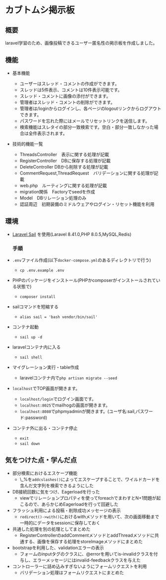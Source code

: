 # カブトムシ掲示板  

## 概要  
laravel学習のため、画像投稿できるユーザー匿名性の掲示板を作成しました。

## 機能  
- 基本機能
  - ユーザーはスレッド・コメントの作成ができます。
  - スレッドは5件表示、コメントは10件表示可能です。  
  - スレッド・コメントに画像の添付ができます。  
  - 管理者はスレッド・コメントの削除ができます。
  - 管理者は/loginからログインし、各ページのlogoutリンクからログアウトできます。
  - パスワードを忘れた際にはメールでリセットリンクを送信します。  
  - 検索機能はスレタイの部分一致検索です。空白・部分一致しなかった場合は全件表示されます。
    
- 技術的機能一覧
  - ThreadsController　表示に関する処理が記載
  - RegisterController　DBに保存する処理が記載
  - DeleteController  DBから削除する処理が記載
  - CommentRequest,ThreadRequest　バリデーションに関する処理が記載
  - web.php　ルーティングに関する処理が記載
  - migration関係　Factoryでseedを作成
  - Model　DBリレーション処理のみ  
  - 認証周辺　初期装備のミドルウェアやログイン・リセット機能を利用  
    
## 環境
- [Laravel Sail](https://readouble.com/laravel/8.x/ja/sail.html)
  を使用(Laravel 8.41.0,PHP 8.0.5,MySQL,Redis)
  
  ### 手順
- ```.env```ファイル作成(以下```docker-compose.yml```のあるディレクトリで行う)
  - ```cp .env.example .env```
- PHPのパッケージをインストール(PHPかcomposerがインストールされている状態で)
  - ```composer install```
- sailコマンドを短縮する
  - ```alias sail = 'bash vendor/bin/sail'```
- コンテナ起動
  - ```sail up -d```
- laravelコンテナ内に入る
  - ```sail shell```
- マイグレーション実行・table作成    
  - laravelコンテナ内で```php artisan migrate --seed```  
    
- ```localhost```でTOP画面が開きます。
  - ```localhost/login```でログイン画面です。
  -  ```localhost:8025```でmailhogの画面が開きます。
  - ```localhost:8080```でphpmyadminが開きます。(ユーザ名:sail,パスワード:password)  

- コンテナ外に出る・コンテナ停止
  - ```exit```
  - ```sail down```
    
## 気をつけた点・学んだ点
- 部分検索におけるエスケープ機能
  - \\_%を```addcslashes()```によってエスケープすることで、ワイルドカードを含んだ文字列を検索できるようにした
- DB接続回数に気をつけ、Eagerloadを行った
  - viewでリレーションプロパティを使ってforeachでまわすとN+1問題が起こるので、あらかじめEagerloadを行って回避した
- フラッシュ利用による投稿・削除成功メッセージの表示
  - ```redirect()->with()```におけるwithメソッドを用いて、次の画面移動まで一時的にデータをsessionに保存しておく
- 共通した処理を別の処理としてまとめた
  - RegisterControllerのaddCommentメソッドとaddThreadメソッドに共通する、画像を保存する処理をstoreImageメソッドにまとめた
- bootstrapを利用した、validationエラーの表示
  - フォームのinputタグのクラスに、@errorを用いてis-invalidクラスを付与し、エラーメッセージにはinvalid-feedbackクラスを与えた
- コントローラーに詰め込みすぎないようにフォームリクエストを利用
  - バリデーション処理はフォームリクエストにまとめた

